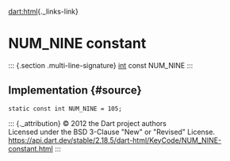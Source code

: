 [dart:html](../../dart-html/dart-html-library){._links-link}

NUM\_NINE constant
==================

::: {.section .multi-line-signature}
[int](../../dart-core/int-class) const NUM\_NINE
:::

Implementation {#source}
--------------

``` {.language-dart data-language="dart"}
static const int NUM_NINE = 105;
```

::: {._attribution}
© 2012 the Dart project authors\
Licensed under the BSD 3-Clause \"New\" or \"Revised\" License.\
<https://api.dart.dev/stable/2.18.5/dart-html/KeyCode/NUM_NINE-constant.html>
:::
